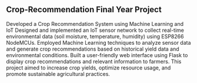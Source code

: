 ## Crop-Recommendation Final Year Project

Developed a Crop Recommendation System using Machine Learning and IoT
Designed and implemented an IoT sensor network to collect real-time environmental data (soil moisture, temperature, humidity) using ESP8266 NodeMCUs.
Employed Machine Learning techniques to analyze sensor data and generate crop recommendations based on historical yield data and environmental conditions.
Built a user-friendly web interface using Flask to display crop recommendations and relevant information to farmers.
This project aimed to increase crop yields, optimize resource usage, and promote sustainable agricultural practices.
